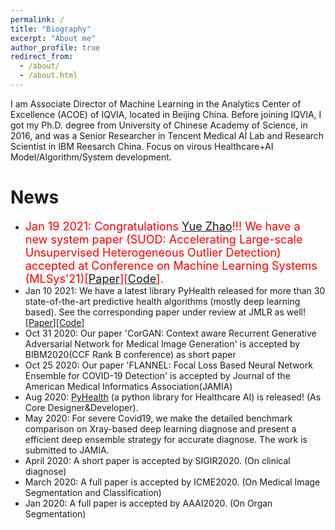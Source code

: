 ```yaml
---
permalink: /
title: "Biography"
excerpt: "About me"
author_profile: true
redirect_from: 
  - /about/
  - /about.html
---
```


I am Associate Director of Machine Learning in the Analytics Center of Excellence (ACOE) of IQVIA, located in Beijing China. Before joining IQVIA, I got my Ph.D. degree from University of Chinese Academy of Science, in 2016, and was a Senior Researcher in Tencent Medical AI Lab and Research Scientist in IBM Reesarch China. Focus on virous Healthcare+AI Model/Algorithm/System development.

News
======
  * <font size="4" color="red">Jan 19 2021: Congratulations <a href="https://www.andrew.cmu.edu/user/yuezhao2/">Yue Zhao</a>!!! We have a new system paper (SUOD: Accelerating Large-scale Unsupervised Heterogeneous Outlier Detection) accepted at Conference on Machine Learning Systems (MLSys'21)[<a href="https://www.andrew.cmu.edu/user/yuezhao2/papers/21-mlsys-suod.pdf">Paper</a>][<a href="https://github.com/yzhao062/SUOD">Code</a>].</font>
  * Jan 10 2021: We have a latest library PyHealth released for more than 30 state-of-the-art predictive health algorithms (mostly deep learning based). See the corresponding paper under review at JMLR as well! [<a href="https://arxiv.org/pdf/2101.04209.pdf">Paper</a>][<a href="https://github.com/yzhao062/PyHealth">Code</a>]
  * Oct 31 2020: Our paper 'CorGAN: Context aware Recurrent Generative Adversarial Network for Medical Image Generation' is accepted by BIBM2020(CCF Rank B conference) as short paper
  * Oct 25 2020: Our paper 'FLANNEL: Focal Loss Based Neural Network Ensemble for COVID-19 Detection' is accepted by Journal of the American Medical Informatics Association(JAMIA)
  * Aug 2020: [PyHealth](https://github.com/yzhao062/PyHealth) (a python library for Healthcare AI) is released! (As Core Designer&Developer). 
  * May 2020: For severe Covid19, we make the detailed benchmark comparison on Xray-based deep learning diagnose and present a efficient deep ensemble strategy for accurate diagnose. The work is submitted to JAMIA.
  * April 2020: A short paper is accepted by SIGIR2020. (On clinical diagnose)
  * March 2020: A full paper is accepted by ICME2020. (On Medical Image Segmentation and Classification)
  * Jan 2020: A full paper is accepted by AAAI2020. (On Organ Segmentation)
	

